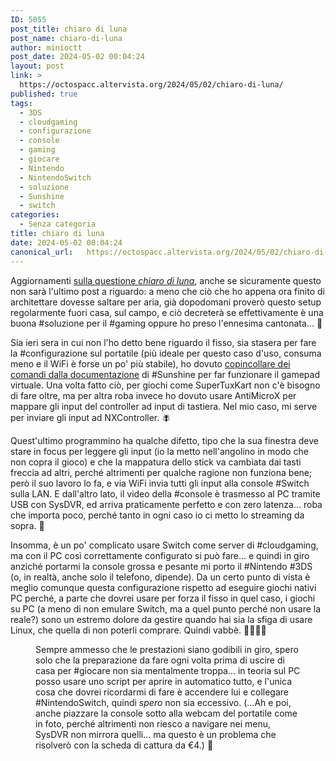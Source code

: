 ```yaml
---
ID: 5055
post_title: chiaro di luna
post_name: chiaro-di-luna
author: minioctt
post_date: 2024-05-02 00:04:24
layout: post
link: >
  https://octospacc.altervista.org/2024/05/02/chiaro-di-luna/
published: true
tags:
  - 3DS
  - cloudgaming
  - configurazione
  - console
  - gaming
  - giocare
  - Nintendo
  - NintendoSwitch
  - soluzione
  - Sunshine
  - switch
categories:
  - Senza categoria
title: chiaro di luna
date: 2024-05-02 00:04:24
canonical_url:   https://octospacc.altervista.org/2024/05/02/chiaro-di-luna/
---
```

<!-- wp:paragraph -->
<p>Aggiornamenti <a href="/microblog-mirror/2024/05/01/luna-gaming/">sulla questione </a><a href="/microblog-mirror/2024/05/01/luna-gaming/"><em>chiaro di luna</em></a>, anche se sicuramente questo non sarà l'ultimo post a riguardo: a meno che ciò che ho appena ora finito di architettare dovesse saltare per aria, già dopodomani proverò questo setup regolarmente fuori casa, sul campo, e ciò decreterà se effettivamente è una buona #soluzione per il #gaming oppure ho preso l'ennesima cantonata... 👀</p>
<!-- /wp:paragraph -->

<!-- wp:paragraph -->
<p>Sia ieri sera in cui non l'ho detto bene riguardo il fisso, sia stasera per fare la #configurazione sul portatile (più ideale per questo caso d'uso, consuma meno e il WiFi è forse un po' più stabile), ho dovuto <a href="https://docs.lizardbyte.dev/projects/sunshine/en/latest/about/setup.html#install">copincollare dei comandi dalla documentazione</a> di #Sunshine per far funzionare il gamepad virtuale. Una volta fatto ciò, per giochi come SuperTuxKart non c'è bisogno di fare oltre, ma per altra roba invece ho dovuto usare AntiMicroX per mappare gli input del controller ad input di tastiera. Nel mio caso, mi serve per inviare gli input ad NXController. 🪰</p>
<!-- /wp:paragraph -->

<!-- wp:paragraph -->
<p>Quest'ultimo programmino ha qualche difetto, tipo che la sua finestra deve stare in focus per leggere gli input (io la metto nell'angolino in modo che non copra il gioco) e che la mappatura dello stick va cambiata dai tasti freccia ad altri, perché altrimenti per qualche ragione non funziona bene; però il suo lavoro lo fa, e via WiFi invia tutti gli input alla console #Switch sulla LAN. E dall'altro lato, il video della #console è trasmesso al PC tramite USB con SysDVR, ed arriva praticamente perfetto e con zero latenza... roba che importa poco, perché tanto in ogni caso io ci metto lo streaming da sopra. 🐌</p>
<!-- /wp:paragraph -->

<!-- wp:paragraph -->
<p>Insomma, è un po' complicato usare Switch come server di #cloudgaming, ma con il PC così correttamente configurato si può fare... e quindi in giro anziché portarmi la console grossa e pesante mi porto il #Nintendo #3DS (o, in realtà, anche solo il telefono, dipende). Da un certo punto di vista è meglio comunque questa configurazione rispetto ad eseguire giochi nativi PC perché, a parte che dovrei usare per forza il fisso in quel caso, i giochi su PC (a meno di non emulare Switch, ma a quel punto perché non usare la reale?) sono un estremo dolore da gestire quando hai sia la sfiga di usare Linux, che quella di non poterli comprare. Quindi vabbè. 🏴‍☠️🏴‍☠️</p>
<!-- /wp:paragraph -->

<!-- wp:paragraph -->
<p></p>
<!-- /wp:paragraph -->

<!-- wp:image {"id":5057,"sizeSlug":"large"} -->
<figure class="wp-block-image size-large"><img src="{{site.cdnurl}}/assets/uploads/2024/05/image_editor_output_image-1367100353-17146004253622963068569625719033-960x960.jpg" alt="" class="wp-image-5057"/><figcaption class="wp-element-caption">Sempre ammesso che le prestazioni siano godibili in giro, spero solo che la preparazione da fare ogni volta prima di uscire di casa per #giocare non sia mentalmente troppa... in teoria sul PC posso usare uno script per aprire in automatico tutto, e l'unica cosa che dovrei ricordarmi di fare è accendere lui e collegare #NintendoSwitch, quindi <em>spero</em> non sia eccessivo. (...Ah e poi, anche piazzare la console sotto alla webcam del portatile come in foto, perché altrimenti non riesco a navigare nei menu, SysDVR non mirrora quelli... ma questo è un problema che risolverò con la scheda di cattura da €4.) 🙏</figcaption></figure>
<!-- /wp:image -->
